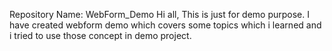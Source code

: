 Repository Name: WebForm_Demo
Hi all,
This is just for demo purpose. 
I have created webform demo which covers some topics which i learned and i tried to use those concept in demo project.
